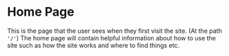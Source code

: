 # Home Page

This is the page that the user sees when they first visit the site. (At the path
`'/'`) The home page will contain helpful information about how to use the site
such as how the site works and where to find things etc.
